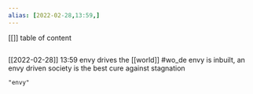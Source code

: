 ```yaml
---
alias: [2022-02-28,13:59,]
---
```

[[]]
table of content
```toc
```

[[2022-02-28]] 13:59
envy drives the [[world]]
#wo_de envy is inbuilt, an envy driven society is the best cure against stagnation
```query
"envy"
```